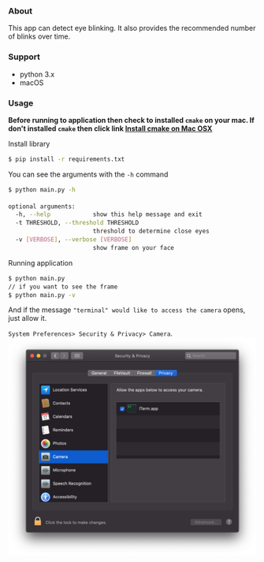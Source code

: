 ### About
This app can detect eye blinking. It also provides the recommended number of blinks over time.

### Support
- python 3.x
- macOS

### Usage
**Before running to application then check to installed `cmake` on your mac. If don't installed `cmake` then click link [Install cmake on Mac OSX](http://macappstore.org/cmake/)**

Install library

```bash
$ pip install -r requirements.txt
```

You can see the arguments with the `-h` command

```bash
$ python main.py -h

optional arguments:
  -h, --help            show this help message and exit
  -t THRESHOLD, --threshold THRESHOLD
                        threshold to determine close eyes
  -v [VERBOSE], --verbose [VERBOSE]
                        show frame on your face
```

Running application

```bash
$ python main.py
// if you want to see the frame
$ python main.py -v
```

And if the message `"terminal" would like to access the camera` opens, just allow it.

`System Preferences> Security & Privacy> Camera`.
![allowedTerminal](allowedTerminal.png)

